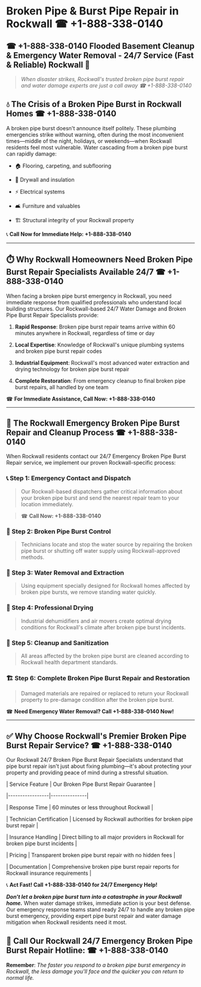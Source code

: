 # Broken Pipe & Burst Pipe Repair in Rockwall ☎ +1-888-338-0140  
## ☎ +1-888-338-0140 Flooded Basement Cleanup & Emergency Water Removal - 24/7 Service (Fast & Reliable) Rockwall 🚨  

> *When disaster strikes, Rockwall's trusted broken pipe burst repair and water damage experts are just a call away ☎ +1-888-338-0140*  

## 💧 The Crisis of a Broken Pipe Burst in Rockwall Homes ☎ +1-888-338-0140  

A broken pipe burst doesn't announce itself politely. These plumbing emergencies strike without warning, often during the most inconvenient times—middle of the night, holidays, or weekends—when Rockwall residents feel most vulnerable. Water cascading from a broken pipe burst can rapidly damage:  

* 🏠 Flooring, carpeting, and subflooring  
* 🧱 Drywall and insulation  
* ⚡ Electrical systems  
* 🛋️ Furniture and valuables  
* 🏗️ Structural integrity of your Rockwall property  

📞 **Call Now for Immediate Help: +1-888-338-0140**  

---  

## ⏱️ Why Rockwall Homeowners Need Broken Pipe Burst Repair Specialists Available 24/7 ☎ +1-888-338-0140  

When facing a broken pipe burst emergency in Rockwall, you need immediate response from qualified professionals who understand local building structures. Our Rockwall-based 24/7 Water Damage and Broken Pipe Burst Repair Specialists provide:  

1. **Rapid Response**: Broken pipe burst repair teams arrive within 60 minutes anywhere in Rockwall, regardless of time or day  
2. **Local Expertise**: Knowledge of Rockwall's unique plumbing systems and broken pipe burst repair codes  
3. **Industrial Equipment**: Rockwall's most advanced water extraction and drying technology for broken pipe burst repair  
4. **Complete Restoration**: From emergency cleanup to final broken pipe burst repairs, all handled by one team  

☎ **For Immediate Assistance, Call Now: +1-888-338-0140**  

---  

## 🔧 The Rockwall Emergency Broken Pipe Burst Repair and Cleanup Process ☎ +1-888-338-0140  

When Rockwall residents contact our 24/7 Emergency Broken Pipe Burst Repair service, we implement our proven Rockwall-specific process:  

### 📞 Step 1: Emergency Contact and Dispatch  
> Our Rockwall-based dispatchers gather critical information about your broken pipe burst and send the nearest repair team to your location immediately.  
> ☎ **Call Now: +1-888-338-0140**  

### 🚿 Step 2: Broken Pipe Burst Control  
> Technicians locate and stop the water source by repairing the broken pipe burst or shutting off water supply using Rockwall-approved methods.  

### 🌊 Step 3: Water Removal and Extraction  
> Using equipment specially designed for Rockwall homes affected by broken pipe bursts, we remove standing water quickly.  

### 💨 Step 4: Professional Drying  
> Industrial dehumidifiers and air movers create optimal drying conditions for Rockwall's climate after broken pipe burst incidents.  

### 🧼 Step 5: Cleanup and Sanitization  
> All areas affected by the broken pipe burst are cleaned according to Rockwall health department standards.  

### 🏗️ Step 6: Complete Broken Pipe Burst Repair and Restoration  
> Damaged materials are repaired or replaced to return your Rockwall property to pre-damage condition after the broken pipe burst.  

☎ **Need Emergency Water Removal? Call +1-888-338-0140 Now!**  

---  

## ✅ Why Choose Rockwall's Premier Broken Pipe Burst Repair Service? ☎ +1-888-338-0140  

Our Rockwall 24/7 Broken Pipe Burst Repair Specialists understand that pipe burst repair isn't just about fixing plumbing—it's about protecting your property and providing peace of mind during a stressful situation.  

| Service Feature | Our Broken Pipe Burst Repair Guarantee |  
|-----------------|---------------|  
| Response Time | 60 minutes or less throughout Rockwall |  
| Technician Certification | Licensed by Rockwall authorities for broken pipe burst repair |  
| Insurance Handling | Direct billing to all major providers in Rockwall for broken pipe burst incidents |  
| Pricing | Transparent broken pipe burst repair with no hidden fees |  
| Documentation | Comprehensive broken pipe burst repair reports for Rockwall insurance requirements |  

📞 **Act Fast! Call +1-888-338-0140 for 24/7 Emergency Help!**  

***Don't let a broken pipe burst turn into a catastrophe in your Rockwall home.*** When water damage strikes, immediate action is your best defense. Our emergency response teams stand ready 24/7 to handle any broken pipe burst emergency, providing expert pipe burst repair and water damage mitigation when Rockwall residents need it most.  

## 📱 Call Our Rockwall 24/7 Emergency Broken Pipe Burst Repair Hotline: ☎ +1-888-338-0140  

**Remember**: *The faster you respond to a broken pipe burst emergency in Rockwall, the less damage you'll face and the quicker you can return to normal life.*